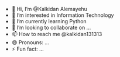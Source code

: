 - 👋 Hi, I’m @Kalkidan Alemayehu
- 👀 I’m interested in Information Technology 
- 🌱 I’m currently learning Python
- 💞️ I’m looking to collaborate on ...
- 📫 How to reach me @kalkidan131313
- 😄 Pronouns: ...
- ⚡ Fun fact: ...

<!---
Kalkidan131313/Kalkidan131313 is a ✨ special ✨ repository because its `README.md` (this file) appears on your GitHub profile.
You can click the Preview link to take a look at your changes.
--->
